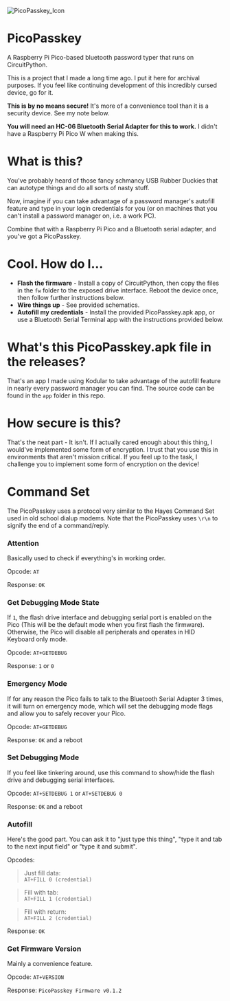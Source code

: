 ![PicoPasskey_Icon](https://github.com/user-attachments/assets/07adf39a-e3f2-4170-a7e4-e9de58ac6ea7)

# PicoPasskey
A Raspberry Pi Pico-based bluetooth password typer that runs on CircuitPython.

This is a project that I made a long time ago. I put it here for archival purposes. If you feel like continuing development of this incredibly cursed device, go for it.

**This is by no means secure!** It's more of a convenience tool than it is a security device. See my note below.

**You will need an HC-06 Bluetooth Serial Adapter for this to work.** I didn't have a Raspberry Pi Pico W when making this.

# What is this?
You've probably heard of those fancy schmancy USB Rubber Duckies that can autotype things and do all sorts of nasty stuff. 

Now, imagine if you can take advantage of a password manager's autofill feature and type in your login credentials for you (or on machines that you can't install a password manager on, i.e. a work PC).

Combine that with a Raspberry Pi Pico and a Bluetooth serial adapter, and you've got a PicoPasskey.

# Cool. How do I...
* **Flash the firmware** - Install a copy of CircuitPython, then copy the files in the `fw` folder to the exposed drive interface. Reboot the device once, then follow further instructions below.
* **Wire things up** - See provided schematics.
* **Autofill my credentials** - Install the provided PicoPasskey.apk app, or use a Bluetooth Serial Terminal app with the instructions provided below.

# What's this PicoPasskey.apk file in the releases?
That's an app I made using Kodular to take advantage of the autofill feature in nearly every password manager you can find. The source code can be found in the `app` folder in this repo.

# How secure is this?
That's the neat part - It isn't. If I actually cared enough about this thing, I would've implemented some form of encryption. I trust that you use this in environments that aren't mission critical. If you feel up to the task, I challenge you to implement some form of encryption on the device!

# Command Set
The PicoPasskey uses a protocol very similar to the Hayes Command Set used in old school dialup modems. Note that the PicoPasskey uses `\r\n` to signify the end of a command/reply.

### Attention
Basically used to check if everything's in working order.

Opcode: `AT`  

Response: `OK`


### Get Debugging Mode State
If `1`, the flash drive interface and debugging serial port is enabled on the Pico (This will be the default mode when you first flash the firmware). Otherwise, the Pico will disable all peripherals and operates in HID Keyboard only mode.

Opcode: `AT+GETDEBUG`  

Response: `1` or `0`

### Emergency Mode
If for any reason the Pico fails to talk to the Bluetooth Serial Adapter 3 times, it will turn on emergency mode, which will set the debugging mode flags and allow you to safely recover your Pico.

Opcode: `AT+GETDEBUG`  

Response: `OK` and a reboot

### Set Debugging Mode
If you feel like tinkering around, use this command to show/hide the flash drive and debugging serial interfaces.

Opcode: `AT+SETDEBUG 1` or `AT+SETDEBUG 0`  

Response: `OK` and a reboot

### Autofill
Here's the good part. You can ask it to "just type this thing", "type it and tab to the next input field" or "type it and submit". 

Opcodes:

> Just fill data:  
> `AT+FILL 0 (credential)`

> Fill with tab:  
> `AT+FILL 1 (credential)` 

> Fill with return:  
> `AT+FILL 2 (credential)`

Response: `OK` 

### Get Firmware Version
Mainly a convenience feature.

Opcode: `AT+VERSION`

Response: `PicoPasskey Firmware v0.1.2`
